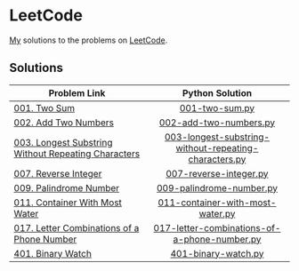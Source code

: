 # LeetCode
[My](https://leetcode.com/yashketkar/) solutions to the problems on [LeetCode](https://leetcode.com/).

## Solutions
| Problem Link        | Python Solution           |
| ------------- |:-------------:|
| [001. Two Sum](https://leetcode.com/problems/two-sum/description/)      | [001-two-sum.py](/Python/001-two-sum.py) |
| [002. Add Two Numbers](https://leetcode.com/problems/add-two-numbers/description/)      | [002-add-two-numbers.py](/Python/002-add-two-numbers.py) |
| [003. Longest Substring Without Repeating Characters](https://leetcode.com/problems/longest-substring-without-repeating-characters/description/)      | [003-longest-substring-without-repeating-characters.py](/Python/003-longest-substring-without-repeating-characters.py) |
| [007. Reverse Integer](https://leetcode.com/problems/reverse-integer/description/)      | [007-reverse-integer.py](/Python/007-reverse-integer.py) |
| [009. Palindrome Number](https://leetcode.com/problems/palindrome-number/description/)      | [009-palindrome-number.py](/Python/009-palindrome-number.py) |
| [011. Container With Most Water](https://leetcode.com/problems/container-with-most-water/description/)      | [011-container-with-most-water.py](/Python/011-container-with-most-water.py) |
| [017. Letter Combinations of a Phone Number](https://leetcode.com/problems/letter-combinations-of-a-phone-number/description/)      | [017-letter-combinations-of-a-phone-number.py](/Python/017-letter-combinations-of-a-phone-number.py) |
| [401. Binary Watch](https://leetcode.com/problems/binary-watch/description/)      | [401-binary-watch.py](/Python/401-binary-watch.py) |
